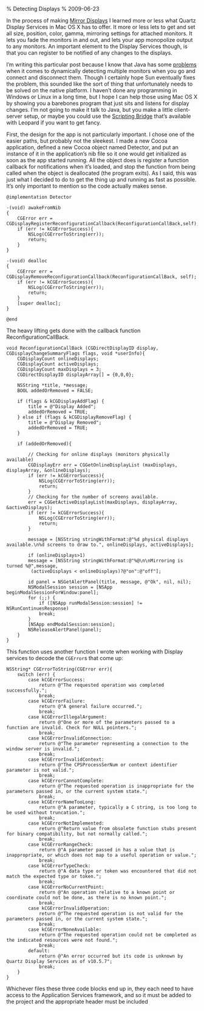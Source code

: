 % Detecting Displays
% 2009-06-23

In the process of making [Mirror Displays](/Projects/MirrorDisplays/) I learned more or less what Quartz Display Services in Mac OS X has to offer. It more or less lets to get and set all size, position, color, gamma, mirroring settings for attached monitors. It lets you fade the monitors in and out, and lets your app monopolize output to any monitors. An important element to the Display Services though, is that you can register to be notified of any changes to the displays.

I’m writing this particular post because I know that Java has some [problems](http://bugs.sun.com/bugdatabase/view_bug.do?bug_id=4417795) when it comes to dynamically detecting multiple monitors when you go and connect and disconnect them. Though I certainly hope Sun eventually fixes the problem, this sounded like the sort of thing that unfortunately needs to be solved on the native platform. I haven’t done any programming in Windows or Linux in a long time, but I hope I can help those using Mac OS X by showing you a barebones program that just sits and listens for display changes. I’m not going to make it talk to Java, but you make a little client-server setup, or maybe you could use the [Scripting Bridge](http://developer.apple.com/documentation/Cocoa/Conceptual/ScriptingBridgeConcepts/Introduction/Introduction.html) that’s available with Leopard if you want to get fancy.

First, the design for the app is not particularly important. I chose one of the easier paths, but probably not the sleekest. I made a new Cocoa application, defined a new Cocoa object named Detector, and put an instance of it in the application’s nib file so it one would get initialized as soon as the app started running. All the object does is register a function callback for notifications when it’s loaded, and stop the function from being called when the object is deallocated (the program exits). As I said, this was just what I decided to do to get the thing up and running as fast as possible. It’s only important to mention so the code actually makes sense.

```objc
@implementation Detector

-(void) awakeFromNib
{
    CGError err = CGDisplayRegisterReconfigurationCallback(ReconfigurationCallBack,self);
    if (err != kCGErrorSuccess){
        NSLog(CGErrorToString(err));
        return;
    }
}

-(void) dealloc
{
    CGError err = CGDisplayRemoveReconfigurationCallback(ReconfigurationCallBack, self);
    if (err != kCGErrorSuccess){
        NSLog(CGErrorToString(err));
        return;
    }
    [super dealloc];
}

@end
```

The heavy lifting gets done with the callback function ReconfigurationCallBack.

```objc
void ReconfigurationCallBack (CGDirectDisplayID display, CGDisplayChangeSummaryFlags flags, void *userInfo){
    CGDisplayCount onlineDisplays;
    CGDisplayCount activeDisplays;
    CGDisplayCount maxDisplays = 3;
    CGDirectDisplayID displayArray[] = {0,0,0};

    NSString *title, *message;
    BOOL addedOrRemoved = FALSE;

    if (flags & kCGDisplayAddFlag) {
        title = @"Display Added";
        addedOrRemoved = TRUE;
    } else if (flags & kCGDisplayRemoveFlag) {
        title = @"Display Removed";
        addedOrRemoved = TRUE;
    }

    if (addedOrRemoved){

        // Checking for online displays (monitors physically available)
        CGDisplayErr err = CGGetOnlineDisplayList (maxDisplays, displayArray, &onlineDisplays);
        if (err != kCGErrorSuccess){
            NSLog(CGErrorToString(err));
            return;
        }
        // Checking for the number of screens available.
        err = CGGetActiveDisplayList(maxDisplays, displayArray, &activeDisplays);
        if (err != kCGErrorSuccess){
            NSLog(CGErrorToString(err));
            return;
        }

        message = [NSString stringWithFormat:@"%d physical displays available.\n%d screens to draw to.", onlineDisplays, activeDisplays];

        if (onlineDisplays>1)
        message = [NSString stringWithFormat:@"%@\n\nMirroring is turned %@",message,
         (activeDisplays < onlineDisplays)?@"on":@"off"];

        id panel = NSGetAlertPanel(title, message, @"Ok", nil, nil);
        NSModalSession session = [NSApp beginModalSessionForWindow:panel];
        for (;;) {
            if ([NSApp runModalSession:session] != NSRunContinuesResponse)
            break;
        }
        [NSApp endModalSession:session];
        NSReleaseAlertPanel(panel);
    }
}
```

This function uses another function I wrote when working with Display services to decode the `CGError`s that come up:

```objc
NSString* CGErrorToString(CGError err){
    switch (err) {
        case kCGErrorSuccess:
            return @"The requested operation was completed successfully.";
            break;
        case kCGErrorFailure:
            return @"A general failure occurred.";
            break;
        case kCGErrorIllegalArgument:
            return @"One or more of the parameters passed to a function are invalid. Check for NULL pointers.";
            break;
        case kCGErrorInvalidConnection:
            return @"The parameter representing a connection to the window server is invalid.";
            break;
        case kCGErrorInvalidContext:
            return @"The CPSProcessSerNum or context identifier parameter is not valid.";
            break;
        case kCGErrorCannotComplete:
            return @"The requested operation is inappropriate for the parameters passed in, or the current system state.";
            break;
        case kCGErrorNameTooLong:
            return @"A parameter, typically a C string, is too long to be used without truncation.";
            break;
        case kCGErrorNotImplemented:
            return @"Return value from obsolete function stubs present for binary compatibility, but not normally called.";
            break;
        case kCGErrorRangeCheck:
            return @"A parameter passed in has a value that is inappropriate, or which does not map to a useful operation or value.";
            break;
        case kCGErrorTypeCheck:
            return @"A data type or token was encountered that did not match the expected type or token.";
            break;
        case kCGErrorNoCurrentPoint:
            return @"An operation relative to a known point or coordinate could not be done, as there is no known point.";
            break;
        case kCGErrorInvalidOperation:
            return @"The requested operation is not valid for the parameters passed in, or the current system state.";
            break;
        case kCGErrorNoneAvailable:
            return @"The requested operation could not be completed as the indicated resources were not found.";
            break;
        default:
            return @"An error occurred but its code is unknown by Quartz Display Services as of v10.5.7";
            break;
    }
}
```

Whichever files these three code blocks end up in, they each need to have access to the Application Services framework, and so it must be added to the project and the appropriate header must be included
